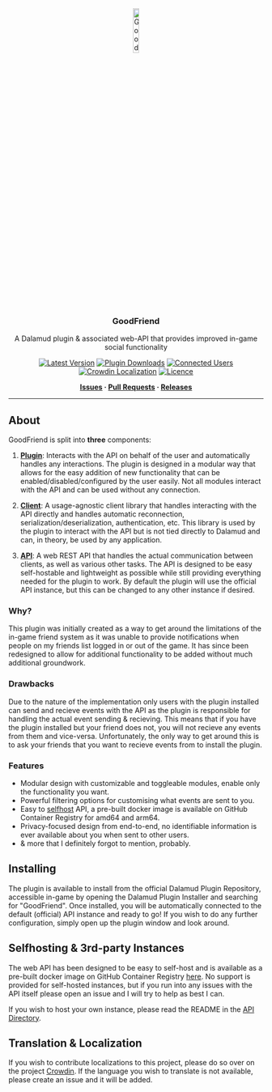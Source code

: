 <div align="center">

<img src="./.assets/icon.png" alt="GoodFriend Logo" width="15%">
  
### GoodFriend

A Dalamud plugin & associated web-API that provides improved in-game social functionality 

[![Latest Version](https://img.shields.io/github/v/release/Blooym/GoodFriend?color=blue&label=Version)](https://github.com/Blooym/GoodFriend/releases/latest)
[![Plugin Downloads](https://img.shields.io/endpoint?url=https://vz32sgcoal.execute-api.us-east-1.amazonaws.com/GoodFriend&label=Plugin%20Downloads)](https://github.com/Blooym/GoodFriend)
[![Connected Users](https://img.shields.io/endpoint?url=https://gf-clients.blooym.workers.dev/&label=Connected%20Users)](https://github.com/Blooym/GoodFriend)
[![Crowdin Localization](https://badges.crowdin.net/goodfriend/localized.svg)](https://crowdin.com/project/goodfriend)
[![Licence](https://img.shields.io/github/license/Blooym/Wholist?color=blue&label=Licence)](https://github.com/Blooym/GoodFriend/blob/main/LICENSE)

**[Issues](https://github.com/Blooym/GoodFriend/issues) · [Pull Requests](https://github.com/Blooym/GoodFriend/pulls) · [Releases](https://github.com/Blooym/GoodFriend/releases/latest)**

</div>

---

## About

GoodFriend is split into **three** components:

1. **[Plugin](./src/Plugin/)**: Interacts with the API on behalf of the user and automatically handles any interactions. The plugin is designed in a modular way that allows for the easy addition of new functionality that can be enabled/disabled/configured by the user easily. Not all modules interact with the API and can be used without any connection.

2. **[Client](./src/Client/)**: A usage-agnostic client library that handles interacting with the API directly and handles automatic reconnection, serialization/deserialization, authentication, etc. This library is used by the plugin to interact with the API but is not tied directly to Dalamud and can, in theory, be used by any application.

3. **[API](./src/Api/)**: A web REST API that handles the actual communication between clients, as well as various other tasks. The API is designed to be easy self-hostable and lightweight as possible while still providing everything needed for the plugin to work. By default the plugin will use the official API instance, but this can be changed to any other instance if desired.

### Why?

This plugin was initially created as a way to get around the limitations of the in-game friend system as it was unable to provide notifications when people on my friends list logged in or out of the game. It has since been redesigned to allow for additional functionality to be added without much additional groundwork.

### Drawbacks

Due to the nature of the implementation only users with the plugin installed can send and recieve events with the API as the plugin is responsible for handling the actual event sending & recieving. This means that if you have the plugin installed but your friend does not, you will not recieve any events from them and vice-versa. Unfortunately, the only way to get around this is to ask your friends that you want to recieve events from to install the plugin.

### Features

- Modular design with customizable and toggleable modules, enable only the functionality you want.
- Powerful filtering options for customising what events are sent to you.
- Easy to [selfhost](./src/Api/) API, a pre-built docker image is available on GitHub Container Registry for amd64 and arm64.
- Privacy-focused design from end-to-end, no identifiable information is ever available about you when sent to other users.
- & more that I definitely forgot to mention, probably.

## Installing

The plugin is available to install from the official Dalamud Plugin Repository, accessible in-game by opening the Dalamud Plugin Installer and searching for "GoodFriend". Once installed, you will be automatically connected to the default (official) API instance and ready to go! If you wish to do any further configuration, simply open up the plugin window and look around.

## Selfhosting & 3rd-party Instances

The web API has been designed to be easy to self-host and is available as a pre-built docker image on GitHub Container Registry [here](https://github.com/Blooym/GoodFriend/pkgs/container/goodfriend). No support is provided for self-hosted instances, but if you run into any issues with the API itself please open an issue and I will try to help as best I can.

If you wish to host your own instance, please read the README in the [API Directory](./src/Api/README.md).

## Translation & Localization

If you wish to contribute localizations to this project, please do so over on the project [Crowdin](https://crwd.in/goodfriend). If the language you wish to translate is not available, please create an issue and it will be added.

